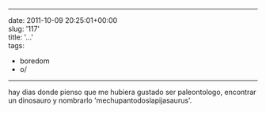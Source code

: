 
---
date: 2011-10-09 20:25:01+00:00  
slug: '117'  
title: '...'  
tags:  
- boredom  
- o/  

---
  
hay dias donde pienso que me hubiera gustado ser paleontologo, encontrar un dinosauro y nombrarlo 'mechupantodoslapijasaurus'.  
